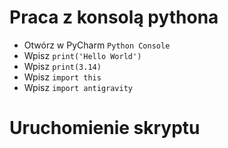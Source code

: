 # Praca z konsolą pythona

- Otwórz w PyCharm `Python Console`
- Wpisz `print('Hello World')`
- Wpisz `print(3.14)`
- Wpisz `import this`
- Wpisz `import antigravity`

# Uruchomienie skryptu